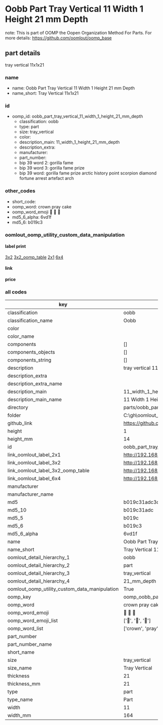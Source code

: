 # Oobb Part Tray Vertical 11 Width 1 Height 21 mm Depth  

note: This is part of OOMP the Oopen Organization Method For Parts. For more details: https://github.com/oomlout/oomp_base

##  part details
  



tray vertical 11x1x21



### name
* name: Oobb Part Tray Vertical 11 Width 1 Height 21 mm Depth
* name_short: Tray Vertical 11x1x21 
### id
* oomp_id: oobb_part_tray_vertical_11_width_1_height_21_mm_depth
  * classification: oobb
  * type: part
  * size: tray_vertical
  * color: 
  * description_main: 11_width_1_height_21_mm_depth
  * description_extra: 
  * manufacturer: 
  * part_number: 
  * bip 39 word 2: gorilla fame
  * bip 39 word 3: gorilla fame prize
  * bip 39 word: gorilla fame prize arctic history point scorpion diamond fortune arrest artefact arch

### other_codes
* short_code: 
* oomp_word: crown pray cake
* oomp_word_emoji :crown: :pray: :cake:
* md5_6_alpha: 6vd1f
* md5_6: b019c3






### oomlout_oomp_utility_custom_data_manipulation
#### label print
[3x2](http://192.168.1.245:1112/?label=oomp%206vd1f)
[3x2_oomp_table](http://192.168.1.108:1112/?label=oomp%206vd1f)
[2x1](http://192.168.1.242:1112/?label=oomp%206vd1f)
[6x4](http://192.168.1.55:1112/?label=oomp%206vd1f)    

#### link

                              

#### price







### all codes 
| key | value |  
| --- | --- |  
| classification | oobb |  
| classification_name | Oobb |  
| color |  |  
| color_name |  |  
| components | [] |  
| components_objects | [] |  
| components_string | [] |  
| description | tray vertical 11x1x21 |  
| description_extra |  |  
| description_extra_name |  |  
| description_main | 11_width_1_height_21_mm_depth |  
| description_main_name | 11 Width 1 Height 21 mm Depth |  
| directory | parts/oobb_part_tray_vertical_11_width_1_height_21_mm_depth |  
| folder | C:\gh\oomlout_oobb_version_4_generated_parts\parts\oobb_part_tray_vertical_11_width_1_height_21_mm_depth |  
| github_link | https://github.com/oomlout/oomlout_oomp_part_src/tree/main/parts/oobb_part_tray_vertical_11_width_1_height_21_mm_depth |  
| height | 1 |  
| height_mm | 14 |  
| id | oobb_part_tray_vertical_11_width_1_height_21_mm_depth |  
| link_oomlout_label_2x1 | http://192.168.1.242:1112/?label=oomp%206vd1f |  
| link_oomlout_label_3x2 | http://192.168.1.245:1112/?label=oomp%206vd1f |  
| link_oomlout_label_3x2_oomp_table | http://192.168.1.108:1112/?label=oomp%206vd1f |  
| link_oomlout_label_6x4 | http://192.168.1.55:1112/?label=oomp%206vd1f |  
| manufacturer |  |  
| manufacturer_name |  |  
| md5 | b019c31adc3d38269d3610b356949b25 |  
| md5_10 | b019c31adc |  
| md5_5 | b019c |  
| md5_6 | b019c3 |  
| md5_6_alpha | 6vd1f |  
| name | Oobb Part Tray Vertical 11 Width 1 Height 21 mm Depth |  
| name_short | Tray Vertical 11x1x21  |  
| oomlout_detail_hierarchy_1 | oobb |  
| oomlout_detail_hierarchy_2 | part |  
| oomlout_detail_hierarchy_3 | tray_vertical |  
| oomlout_detail_hierarchy_4 | 21_mm_depth |  
| oomlout_oomp_utility_custom_data_manipulation | True |  
| oomp_key | oomp_oobb_part_tray_vertical_11_width_1_height_21_mm_depth |  
| oomp_word | crown pray cake |  
| oomp_word_emoji | :crown: :pray: :cake: |  
| oomp_word_emoji_list | [':crown:', ':pray:', ':cake:'] |  
| oomp_word_list | ['crown', 'pray', 'cake'] |  
| part_number |  |  
| part_number_name |  |  
| short_name |  |  
| size | tray_vertical |  
| size_name | Tray Vertical |  
| thickness | 21 |  
| thickness_mm | 21 |  
| type | part |  
| type_name | Part |  
| width | 11 |  
| width_mm | 164 |  
